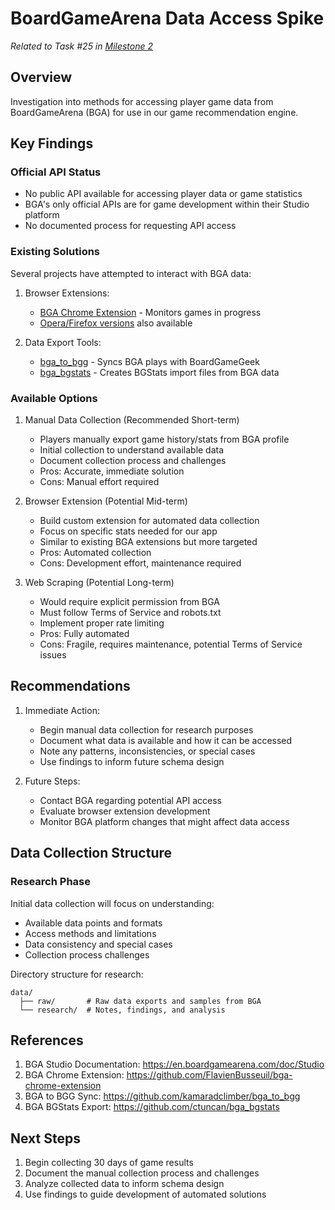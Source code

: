 # BoardGameArena Data Access Spike
*Related to Task #25 in [Milestone 2](../pm-tracking/milestone-2.md)*

## Overview
Investigation into methods for accessing player game data from BoardGameArena (BGA) for use in our game recommendation engine.

## Key Findings

### Official API Status
- No public API available for accessing player data or game statistics
- BGA's only official APIs are for game development within their Studio platform
- No documented process for requesting API access

### Existing Solutions
Several projects have attempted to interact with BGA data:

1. Browser Extensions:
   - [BGA Chrome Extension](https://github.com/FlavienBusseuil/bga-chrome-extension) - Monitors games in progress
   - [Opera/Firefox versions](https://addons.opera.com/extensions/details/board-game-arena-bga-extension/) also available

2. Data Export Tools:
   - [bga_to_bgg](https://github.com/kamaradclimber/bga_to_bgg) - Syncs BGA plays with BoardGameGeek
   - [bga_bgstats](https://github.com/ctuncan/bga_bgstats) - Creates BGStats import files from BGA data

### Available Options

1. Manual Data Collection (Recommended Short-term)
   - Players manually export game history/stats from BGA profile
   - Initial collection to understand available data
   - Document collection process and challenges
   - Pros: Accurate, immediate solution
   - Cons: Manual effort required

2. Browser Extension (Potential Mid-term)
   - Build custom extension for automated data collection
   - Focus on specific stats needed for our app
   - Similar to existing BGA extensions but more targeted
   - Pros: Automated collection
   - Cons: Development effort, maintenance required

3. Web Scraping (Potential Long-term)
   - Would require explicit permission from BGA
   - Must follow Terms of Service and robots.txt
   - Implement proper rate limiting
   - Pros: Fully automated
   - Cons: Fragile, requires maintenance, potential Terms of Service issues

## Recommendations

1. Immediate Action:
   - Begin manual data collection for research purposes
   - Document what data is available and how it can be accessed
   - Note any patterns, inconsistencies, or special cases
   - Use findings to inform future schema design

2. Future Steps:
   - Contact BGA regarding potential API access
   - Evaluate browser extension development
   - Monitor BGA platform changes that might affect data access

## Data Collection Structure

### Research Phase
Initial data collection will focus on understanding:
- Available data points and formats
- Access methods and limitations
- Data consistency and special cases
- Collection process challenges

Directory structure for research:
```
data/
  ├── raw/       # Raw data exports and samples from BGA
  └── research/  # Notes, findings, and analysis
```

## References
1. BGA Studio Documentation: https://en.boardgamearena.com/doc/Studio
2. BGA Chrome Extension: https://github.com/FlavienBusseuil/bga-chrome-extension
3. BGA to BGG Sync: https://github.com/kamaradclimber/bga_to_bgg
4. BGA BGStats Export: https://github.com/ctuncan/bga_bgstats

## Next Steps
1. Begin collecting 30 days of game results
2. Document the manual collection process and challenges
3. Analyze collected data to inform schema design
4. Use findings to guide development of automated solutions 